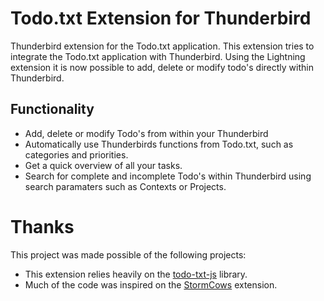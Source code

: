 # Todo.txt Extension for Thunderbird

Thunderbird extension for the Todo.txt application. This extension tries to integrate the Todo.txt application with Thunderbird. Using the Lightning extension it is now possible to add, delete or modify todo's directly within Thunderbird.

## Functionality

* Add, delete or modify Todo's from within your Thunderbird
* Automatically use Thunderbirds functions from Todo.txt, such as categories and priorities.
* Get a quick overview of all your tasks.
* Search for complete and incomplete Todo's within Thunderbird using search paramaters such as Contexts or Projects.

# Thanks

This project was made possible of the following projects:

* This extension relies heavily on the [todo-txt-js](https://github.com/roufamatic/todo-txt-js) library.
* Much of the code was inspired on the [StormCows](https://github.com/moldybeats/stormcows) extension.
